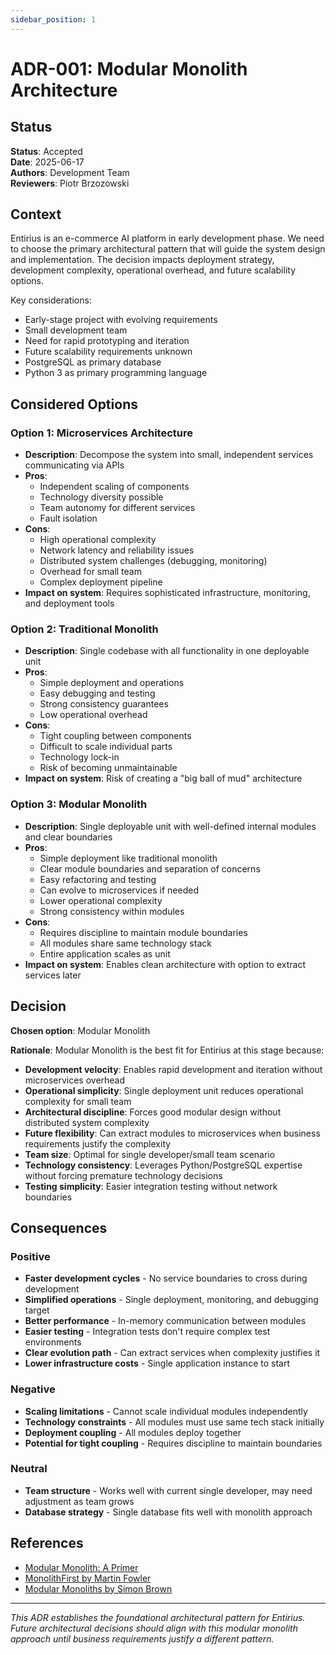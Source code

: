 ```yaml
---
sidebar_position: 1
---
```


# ADR-001: Modular Monolith Architecture

## Status
**Status**: Accepted  
**Date**: 2025-06-17  
**Authors**: Development Team  
**Reviewers**: Piotr Brzozowski 

## Context

Entirius is an e-commerce AI platform in early development phase. We need to choose the primary architectural pattern that will guide the system design and implementation. The decision impacts deployment strategy, development complexity, operational overhead, and future scalability options.

Key considerations:
- Early-stage project with evolving requirements
- Small development team
- Need for rapid prototyping and iteration
- Future scalability requirements unknown
- PostgreSQL as primary database
- Python 3 as primary programming language

## Considered Options

### Option 1: Microservices Architecture
- **Description**: Decompose the system into small, independent services communicating via APIs
- **Pros**: 
  - Independent scaling of components
  - Technology diversity possible
  - Team autonomy for different services
  - Fault isolation
- **Cons**:
  - High operational complexity
  - Network latency and reliability issues
  - Distributed system challenges (debugging, monitoring)
  - Overhead for small team
  - Complex deployment pipeline
- **Impact on system**: Requires sophisticated infrastructure, monitoring, and deployment tools

### Option 2: Traditional Monolith
- **Description**: Single codebase with all functionality in one deployable unit
- **Pros**: 
  - Simple deployment and operations
  - Easy debugging and testing
  - Strong consistency guarantees
  - Low operational overhead
- **Cons**:
  - Tight coupling between components
  - Difficult to scale individual parts
  - Technology lock-in
  - Risk of becoming unmaintainable
- **Impact on system**: Risk of creating a "big ball of mud" architecture

### Option 3: Modular Monolith
- **Description**: Single deployable unit with well-defined internal modules and clear boundaries
- **Pros**: 
  - Simple deployment like traditional monolith
  - Clear module boundaries and separation of concerns
  - Easy refactoring and testing
  - Can evolve to microservices if needed
  - Lower operational complexity
  - Strong consistency within modules
- **Cons**:
  - Requires discipline to maintain module boundaries
  - All modules share same technology stack
  - Entire application scales as unit
- **Impact on system**: Enables clean architecture with option to extract services later

## Decision

**Chosen option**: Modular Monolith

**Rationale**: 
Modular Monolith is the best fit for Entirius at this stage because:

- **Development velocity**: Enables rapid development and iteration without microservices overhead
- **Operational simplicity**: Single deployment unit reduces operational complexity for small team
- **Architectural discipline**: Forces good modular design without distributed system complexity
- **Future flexibility**: Can extract modules to microservices when business requirements justify the complexity
- **Team size**: Optimal for single developer/small team scenario
- **Technology consistency**: Leverages Python/PostgreSQL expertise without forcing premature technology decisions
- **Testing simplicity**: Easier integration testing without network boundaries

## Consequences

### Positive
- **Faster development cycles** - No service boundaries to cross during development
- **Simplified operations** - Single deployment, monitoring, and debugging target
- **Better performance** - In-memory communication between modules
- **Easier testing** - Integration tests don't require complex test environments
- **Clear evolution path** - Can extract services when complexity justifies it
- **Lower infrastructure costs** - Single application instance to start

### Negative
- **Scaling limitations** - Cannot scale individual modules independently
- **Technology constraints** - All modules must use same tech stack initially
- **Deployment coupling** - All modules deploy together
- **Potential for tight coupling** - Requires discipline to maintain boundaries

### Neutral
- **Team structure** - Works well with current single developer, may need adjustment as team grows
- **Database strategy** - Single database fits well with monolith approach

## References

- [Modular Monolith: A Primer](https://www.kamilgrzybek.com/design/modular-monolith-primer/)
- [MonolithFirst by Martin Fowler](https://martinfowler.com/bliki/MonolithFirst.html)
- [Modular Monoliths by Simon Brown](https://www.youtube.com/watch?v=5OjqD-ow8GE)

---

*This ADR establishes the foundational architectural pattern for Entirius. 
Future architectural decisions should align with this modular monolith approach until business requirements justify a different pattern.*